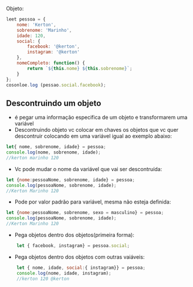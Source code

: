 Objeto:
```js
leet pessoa = {
	nome: 'Kerton',
	sobrenome: 'Marinho',
	idade: 120,
	social: {
		facebook: '@kerton',
		instagram: '@kerton'
	},
	nomeCompleto: function() {
		return `${this.nome} ${this.sobrenome}`;
	}
};
cosonloe.log (pessao.social.facebook);
```
## Descontruindo um objeto
- é pegar uma informação especifica de um objeto e transformarem uma variável
- Descontruindo objeto vc colocar em chaves os objetos que vc quer descontruir colocando em uma variável igual ao exemplo abaixo:

```js
let{ nome, sobrenome, idade} = pessoa;
console.log(nome, sobrenome, idade);
//kerton marinho 120
```

- Vc pode mudar o nome da variável que vai ser descontruída:
```js
let {nome:pessoaNome, sobrenome, idade} = pessoa;
console.log(pessoaNome, sobrenome, idade);
//Kerton Marinho 120
```
- Pode por valor padrão para variável, mesma não esteja definida:
```js
let {nome:pessoaNome, sobrenome, sexo = masculino} = pessoa;
console.log(pessoaNome, sobrenome, idade);
//Kerton Marinho 120
```
- Pega objetos dentro dos objetos(primeira forma):
```js
	let { facebook, instagram} = pessoa.social;
```
- Pega objetos dentro dos objetos com outras vaiáveis:
```js
	let { nome, idade, social:{ instagram}} = pessoa;
	console.log(nome, idade, instagram);
	//kerton 120 @kerton
```